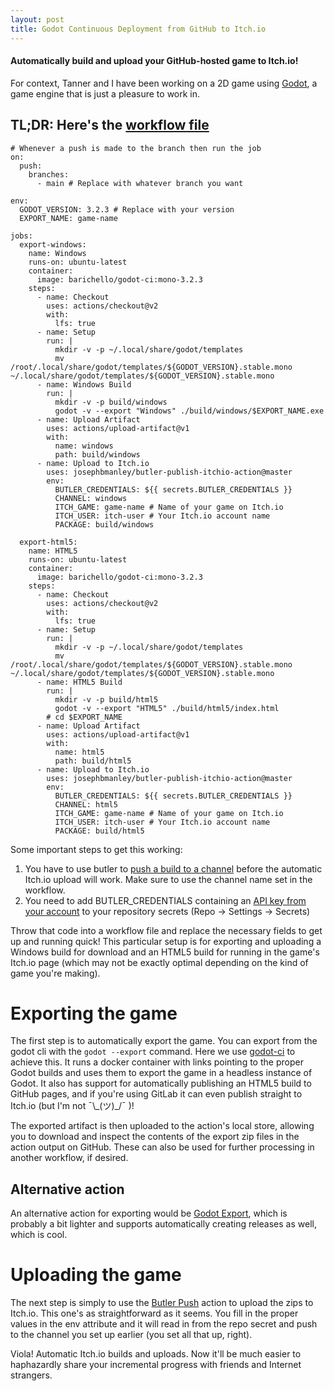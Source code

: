 ```yaml
---
layout: post
title: Godot Continuous Deployment from GitHub to Itch.io 
---
```


#### Automatically build and upload your GitHub-hosted game to Itch.io!

For context, Tanner and I have been working on a 2D game using [Godot](https://godotengine.org/), a game engine that is just a pleasure to work in.

## TL;DR: Here's the [workflow file](https://github.com/SuGar33-Coding/The-Grand-Battle-Arena/blob/working/.github/workflows/deploy_game.yml)

```
# Whenever a push is made to the branch then run the job
on: 
  push:
    branches:
      - main # Replace with whatever branch you want

env:
  GODOT_VERSION: 3.2.3 # Replace with your version
  EXPORT_NAME: game-name

jobs:
  export-windows:
    name: Windows
    runs-on: ubuntu-latest
    container:
      image: barichello/godot-ci:mono-3.2.3
    steps:
      - name: Checkout
        uses: actions/checkout@v2
        with:
          lfs: true
      - name: Setup
        run: |
          mkdir -v -p ~/.local/share/godot/templates
          mv /root/.local/share/godot/templates/${GODOT_VERSION}.stable.mono ~/.local/share/godot/templates/${GODOT_VERSION}.stable.mono
      - name: Windows Build
        run: |
          mkdir -v -p build/windows
          godot -v --export "Windows" ./build/windows/$EXPORT_NAME.exe
      - name: Upload Artifact
        uses: actions/upload-artifact@v1
        with:
          name: windows
          path: build/windows
      - name: Upload to Itch.io
        uses: josephbmanley/butler-publish-itchio-action@master
        env:
          BUTLER_CREDENTIALS: ${{ secrets.BUTLER_CREDENTIALS }}
          CHANNEL: windows
          ITCH_GAME: game-name # Name of your game on Itch.io
          ITCH_USER: itch-user # Your Itch.io account name
          PACKAGE: build/windows
          
  export-html5:
    name: HTML5
    runs-on: ubuntu-latest
    container:
      image: barichello/godot-ci:mono-3.2.3
    steps:
      - name: Checkout
        uses: actions/checkout@v2
        with:
          lfs: true
      - name: Setup
        run: |
          mkdir -v -p ~/.local/share/godot/templates
          mv /root/.local/share/godot/templates/${GODOT_VERSION}.stable.mono ~/.local/share/godot/templates/${GODOT_VERSION}.stable.mono
      - name: HTML5 Build
        run: |
          mkdir -v -p build/html5
          godot -v --export "HTML5" ./build/html5/index.html
        # cd $EXPORT_NAME
      - name: Upload Artifact
        uses: actions/upload-artifact@v1
        with:
          name: html5
          path: build/html5
      - name: Upload to Itch.io
        uses: josephbmanley/butler-publish-itchio-action@master
        env:
          BUTLER_CREDENTIALS: ${{ secrets.BUTLER_CREDENTIALS }}
          CHANNEL: html5
          ITCH_GAME: game-name # Name of your game on Itch.io
          ITCH_USER: itch-user # Your Itch.io account name
          PACKAGE: build/html5
```

Some important steps to get this working:
1. You have to use butler to [push a build to a channel](https://itch.io/docs/butler/pushing.html) before the automatic Itch.io upload will work. Make sure to use the channel name set in the workflow.
2. You need to add BUTLER_CREDENTIALS containing an [API key from your account](https://itch.io/user/settings/api-keys) to your repository secrets (Repo $\rightarrow$ Settings $\rightarrow$ Secrets)

Throw that code into a workflow file and replace the necessary fields to get up and running quick! 
This particular setup is for exporting and uploading a Windows build for download and an HTML5 build for running in the game's Itch.io page (which may not be exactly optimal depending on the kind of game you're making).

# Exporting the game
The first step is to automatically export the game. You can export from the godot cli with the `godot --export` command. Here we use [godot-ci](https://github.com/marketplace/actions/godot-ci) to achieve this. It runs a docker container with links pointing to the proper Godot builds and uses them to export the game in a headless instance of Godot. It also has support for automatically publishing an HTML5 build to GitHub pages, and if you're using GitLab it can even publish straight to Itch.io (but I'm not ¯\\\_(ツ)\_/¯ )!

The exported artifact is then uploaded to the action's local store, allowing you to download and inspect the contents of the export zip files in the action output on GitHub. These can also be used for further processing in another workflow, if desired.

## Alternative action
An alternative action for exporting would be [Godot Export](https://github.com/marketplace/actions/godot-export), which is probably a bit lighter and supports automatically creating releases as well, which is cool.

# Uploading the game
The next step is simply to use the [Butler Push](https://github.com/marketplace/actions/butler-push) action to upload the zips to Itch.io. This one's as straightforward as it seems. You fill in the proper values in the env attribute and it will read in from the repo secret and push to the channel you set up earlier (you set all that up, right).

Viola! Automatic Itch.io builds and uploads. Now it'll be much easier to haphazardly share your incremental progress with friends and Internet strangers.